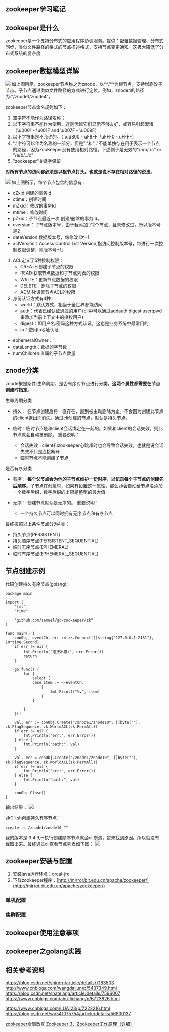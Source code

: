 zookeeper学习笔记
--------------------
## zookeeper是什么
zookeeper是一个支持分布式的应用程序协调服务。提供：配置数据管理、分布式同步，类似文件路径的格式的节点描述格式，支持节点变更通知。这极大降低了分布式系统的复杂度

## zookeeper数据模型详解
![](./znodetree.png)
如上图所示，zookeeper节点称之为znode，以**/**为根节点，支持增删改子节点。子节点通过类似文件路径的方式进行定位。例如，znode4的路径为:"/znode1/znode4"。

zookeeper节点命名规则如下：
1. 空字符不能作为路径名称；
2. 以下字符串不能作为使用，这是优越它们显示不够友好，或容易引起混淆（\u0001 - \u001F and \u007F - \u009F）
3. 以下字符串是不允许的。（ \ud800 - uF8FF, \uFFF0 - uFFFF）
4. "."字符可以作为名称的一部分，但是"."和".."不能单独存在用于表示一个节点的路径，因为ZooKeeper没有使用相对路径。下述例子是无效的"/a/b/./c" or "/a/b/../c"
5. "zookeeper"关键字保留

**对所有节点的访问都必须是以根节点打头。也就是说不存在相对路径的说法**。

![](znodeinfo.png)
如上图所示，每个节点包含的信息有：
* cZxid:创建的事务id
* ctime：创建时间
* mZxid：修改的事务Id
* mtime：修改时间
* pZxid：子节点最近一次 创建/删除的事务Id。
* cversion：子节点版本号，由于我添加了2个节点，且未修改过，所以版本号是2
* dataVersion:数据版本号，每修改1次+1
* aclVersion：Access Control List Version,指访问控制版本号，每进行一次控制权限调整，则版本号+1。
 1. ACL定义了5种控制权限：
	 * CREATE:创建子节点的权限
	 * READ:获取节点数据和子节点列表的权限
	 * WRITE：更新节点数据的权限
	 * DELETE：删除子节点的权限
	 * ADMIN:设置节点ACL的权限
 2. 身份认证方式有4种：
	 * world：默认方式，相当于全世界都能访问
	 * auth：代表已经认证通过的用户(cli中可以通过addauth digest user:pwd 来添加当前上下文中的授权用户)
	 * digest：即用户名:密码这种方式认证，这也是业务系统中最常用的
	 * ip：使用Ip地址认证
* ephemeralOwner：
* dataLength：数据的字节数
* numChildren:直属的子节点数量

## znode分类
znode按照条件:生命周期、是否有序对节点进行分类，**这两个属性都需要在节点创建时指定**。

生命周期分类
* 持久： 在节点创建后将一直存在，直到被主动删除为止。不会因为创建此节点的client退出而消失。通过cli创建的节点，默认是持久节点。

* 临时：临时节点是和client会话绑定在一起的。如果和client的会话失效。则此节点就会自动被删除。
  重要说明：
  * 会话失效：client和zookeeper心跳超时也会导致会话失效。也就是说会话失效不只是连接断开
  * 临时节点不能创建子节点

是否有序分类 
* 有序： **每个父节点会为他的子节点维护一份时序，以记录每个子节点的创建先后顺序**。子节点在创建时，如果有设置这一属性，那么zk会自动给节点名添加一个数字后缀，数字后缀的上限是整型的最大值

* 无序： 创建节点默认是无序的。
重要说明：
  * 一个持久节点可以同时拥有无序节点和有序节点

最终按照以上条件节点分为4类：
* 持久节点(PERSISTENT)
* 持久顺序节点(PERSISTENT_SEQUENTIAL)
* 临时无序节点(EPHEMERAL)
* 临时有序节点(EPHEMERAL_SEQUENTIAL)

## 节点创建示例
代码创建持久有序节点(golang):
```
package main

import (
	"fmt"
	"time"

	"github.com/samuel/go-zookeeper/zk"
)

func main() {
	conObj, eventCh, err := zk.Connect([]string{"127.0.0.1:2181"}, 10*time.Second)
	if err != nil {
		fmt.Println("连接出错:", err.Error())
		return
	}

	go func() {
		for {
			select {
			case item := <-eventCh:
				{
					fmt.Printf("%v", item)
				}
			}

		}
	}()

	val, err := conObj.Create("/znode1/znode10", []byte(""), zk.FlagSequence, zk.WorldACL(zk.PermAll))
	if err != nil {
		fmt.Println("err:", err.Error())
	} else {
		fmt.Println("path:", val)
	}

	val, err = conObj.Create("/znode1/znode10", []byte(""), zk.FlagSequence, zk.WorldACL(zk.PermAll))
	if err != nil {
		fmt.Println("err:", err.Error())
	} else {
		fmt.Println("path:", val)
	}

	conObj.Close()
}

```
输出结果：
![](create_sequential.png)

zkCli.sh创建持久有序节点：
```
create -s /znode1/znode10 ""
```
我的版本是:3.4.9,一执行创建顺序节点就会cli崩溃，暂未找到原因。所以就没有截图出来。最终通过cli查看节点列表如下图：
![](znode_sequential.png)



## zookeeper安装与配置
1. 安装java运行环境：[orcal-jre](http://www.oracle.com/technetwork/java/javase/downloads/jre10-downloads-4417026.html)
2. 下载zookeeper程序：[http://mirror.bit.edu.cn/apache/zookeeper/](http://mirror.bit.edu.cn/apache/zookeeper/)




### 单机配置

### 集群配置

## zookeeper使用注意事项
## zookeeper之golang实践
## 相关参考资料

https://blog.csdn.net/shirdrn/article/details/7183503
http://www.cnblogs.com/wangdaijun/p/5437349.html
https://blog.csdn.net/shatelang/article/details/7596007
https://www.cnblogs.com/ahu-lichang/p/6723826.html

https://www.cnblogs.com/LUA123/p/7222216.html
https://blog.csdn.net/wo541075754/article/details/56830137

[zookeeper增删改查](https://www.cnblogs.com/sherrykid/p/5813148.html)
[Zookeeper 3、Zookeeper工作原理（详细）](https://www.cnblogs.com/raphael5200/p/5285583.html)